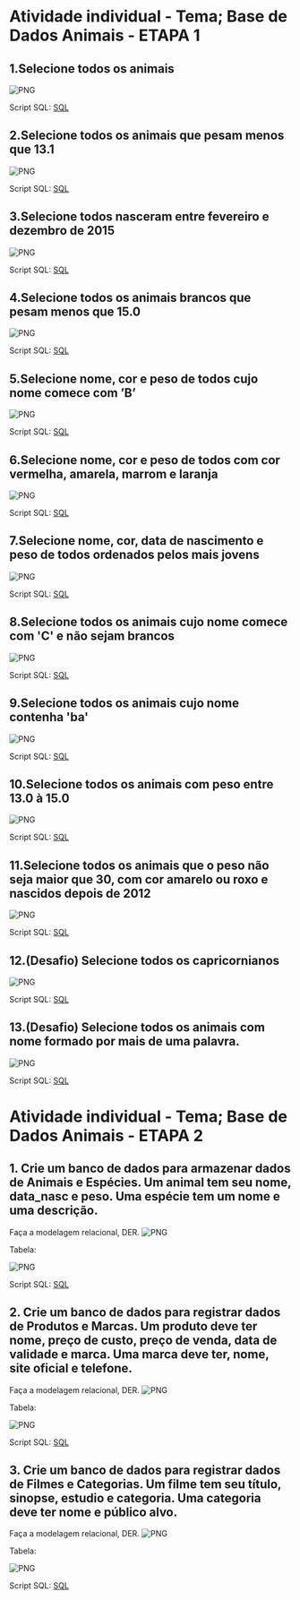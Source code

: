 # Atividade individual - Tema; Base de Dados Animais - ETAPA 1

## 1.Selecione todos os animais

![PNG](1.png)

Script SQL:
[SQL](2023-10-23%20Petshop.sql)

## 2.Selecione todos os animais que pesam menos que 13.1

![PNG](2.png)

Script SQL:
[SQL](2023-10-23%20Petshop%202.sql)

## 3.Selecione todos nasceram entre fevereiro e dezembro de 2015

![PNG](3.png)

Script SQL:
[SQL](2023-10-23%20Petshop%203.sql)

## 4.Selecione todos os animais brancos que pesam menos que 15.0

![PNG](4.png)

Script SQL:
[SQL](2023-10-23%20Petshop%204.sql)


## 5.Selecione nome, cor e peso de todos cujo nome comece com ’B’

![PNG](5.png)

Script SQL:
[SQL](2023-10-23%20Petshop%205.sql)

## 6.Selecione nome, cor e peso de todos com cor vermelha, amarela, marrom e laranja
![PNG](6.png)

Script SQL:
[SQL](2023-10-23%20Petshop%206.sql)

## 7.Selecione nome, cor, data de nascimento e peso de todos ordenados pelos mais jovens
![PNG](7.png)

Script SQL:
[SQL](2023-10-23%20Petshop%207.sql)

## 8.Selecione todos os animais cujo nome comece com 'C' e não sejam brancos
![PNG](8.png)

Script SQL:
[SQL](2023-10-23%20Petshop%208.sql)

## 9.Selecione todos os animais cujo nome contenha 'ba'
![PNG](9.png)

Script SQL:
[SQL](2023-10-23%20Petshop%209.sql)

## 10.Selecione todos os animais com peso entre 13.0 à 15.0
![PNG](10.png)

Script SQL:
[SQL](2023-10-23%20Petshop%2010.sql)

## 11.Selecione todos os animais que o peso não seja maior que 30, com cor amarelo ou roxo e nascidos depois de 2012
![PNG](11.png)

Script SQL:
[SQL](2023-10-23%20Petshop%2011.sql)

## 12.(Desafio) Selecione todos os capricornianos
![PNG](12.png)

Script SQL:
[SQL](2023-10-23%20Petshop%2012.sql)

## 13.(Desafio) Selecione todos os animais com nome formado por mais de uma palavra.
![PNG](13.png)

Script SQL:
[SQL](2023-10-23%20Petshop%2013.sql)


# Atividade individual - Tema; Base de Dados Animais - ETAPA 2

## 1. Crie um banco de dados para armazenar dados de Animais e Espécies. Um animal tem seu nome, data_nasc e peso. Uma espécie tem um nome e uma descrição.
  Faça a modelagem relacional, DER.
![PNG](1L.png)

  Tabela:

![PNG](1%20tabela.png)


Script SQL:
[SQL](Animais%20e%20Especies%20-%20Etapa%202%20%20SQL%202023-10-25.sql)

## 2. Crie um banco de dados para registrar dados de Produtos e Marcas. Um produto deve ter nome, preço de custo, preço de venda, data de validade e marca. Uma marca deve ter, nome, site oficial e telefone.
  Faça a modelagem relacional, DER.
![PNG](2L.png)

  Tabela:

![PNG](2%20tabela.png)


Script SQL:
[SQL](Marcas%20e%20Produtos%20-%20Etapa%202%20%20SQL%202023-10-25.sql)

## 3.  Crie um banco de dados para registrar dados de Filmes e Categorias. Um filme tem seu título, sinopse, estudio e categoria. Uma categoria deve ter nome e público alvo.

  Faça a modelagem relacional, DER.
![PNG](3L.png)

  Tabela:

![PNG](3%20tabela.png)


Script SQL:
[SQL](Filmes%20e%20Categorias%20-%20Etapa%202%20%20SQL%202023-10-25.sql)





